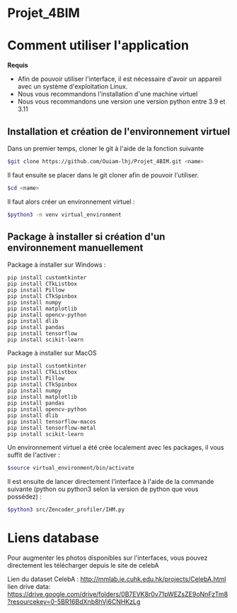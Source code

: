 # Projet_4BIM

# Comment utiliser l'application 

**Requis**

- Afin de pouvoir utiliser l'interface, il est nécessaire d'avoir un appareil avec un système d'exploitation Linux.
- Nous vous recommandons l'installation d'une machine virtuel
- Nous vous recommandons une version une version python entre 3.9 et 3.11

## Installation et création de l'environnement virtuel

Dans un premier temps, cloner le git à l'aide de la fonction suivante
```bash
$git clone https://github.com/Ouiam-lhj/Projet_4BIM.git <name>
```

Il faut ensuite se placer dans le git cloner afin de pouvoir l'utiliser.
```bash
$cd <name>
```

Il faut alors créer un environnement virtuel :
```bash
$python3 -m venv virtual_environment
```

## Package à installer si création d'un environnement manuellement
Package à installer sur Windows :
```
pip install customtkinter
pip install CTkListbox
pip install Pillow
pip install CTkSpinbox
pip install numpy
pip install matplotlib
pip install opencv-python
pip install dlib
pip install pandas
pip install tensorflow
pip install scikit-learn
```

Package à installer sur MacOS
```
pip install customtkinter
pip install CTkListbox
pip install Pillow
pip install CTkSpinbox
pip install numpy
pip install matplotlib
pip install pandas
pip install opencv-python
pip install dlib
pip install tensorflow-macos
pip install tensorflow-metal
pip install scikit-learn
```

Un environnement virtuel a été crée localement avec les packages, il vous suffit de l'activer :

```bash
$source virtual_environment/bin/activate
```

Il est ensuite de lancer directement l'interface à l'aide de la commande suivante (python ou python3 selon la version de python que vous possédez) :

```bash
$python3 src/Zencoder_profiler/IHM.py
```

# Liens database

Pour augmenter les photos disponibles sur l'interfaces, vous pouvez directement les télécharger depuis le site de celebA

Lien du dataset CelebA : http://mmlab.ie.cuhk.edu.hk/projects/CelebA.html
lien drive data: https://drive.google.com/drive/folders/0B7EVK8r0v71pWEZsZE9oNnFzTm8?resourcekey=0-5BR16BdXnb8hVj6CNHKzLg
